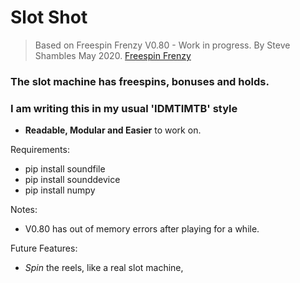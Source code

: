 # Slot Shot

> Based on
> Freespin Frenzy V0.80 - Work in progress.
> By Steve Shambles May 2020.
> [Freespin Frenzy](https://stevepython.wordpress.com/2020/05/17/gui-slots-v0-79-update)


### The slot machine has freespins, bonuses and holds.

### I am writing this in my usual 'IDMTIMTB' style
- **Readable, Modular and Easier** to work on.
  
  
Requirements:
- pip install soundfile  
- pip install sounddevice  
- pip install numpy  

Notes:
- V0.80 has out of memory errors after playing for a while.

Future Features:
- *Spin* the reels, like a real slot machine,
